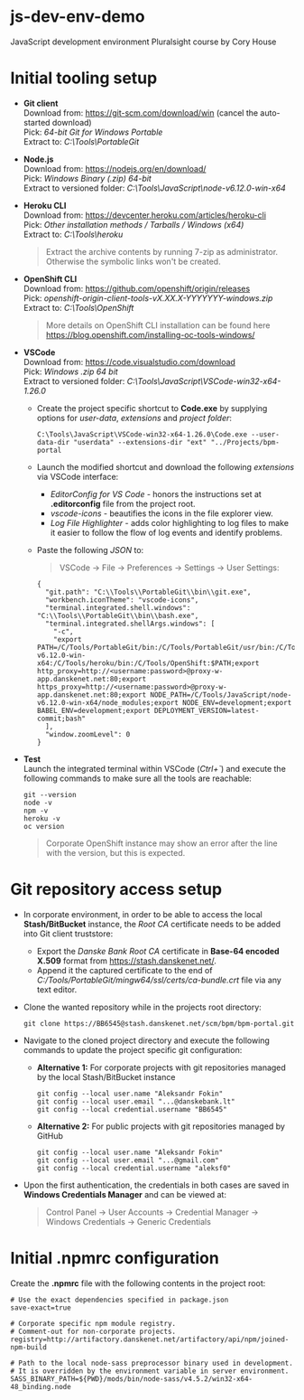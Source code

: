 # js-dev-env-demo
JavaScript development environment Pluralsight course by Cory House

Initial tooling setup
==================
* __Git client__<br/>
  Download from: https://git-scm.com/download/win (cancel the auto-started download)<br/>
  Pick: _64-bit Git for Windows Portable_<br/>
  Extract to: _C:\Tools\PortableGit_<br/>

* __Node.js__<br/>
  Download from: https://nodejs.org/en/download/<br/>
  Pick: _Windows Binary (.zip) 64-bit_<br/>
  Extract to versioned folder: _C:\Tools\JavaScript\node-v6.12.0-win-x64_<br/>

* __Heroku CLI__<br/>
  Download from: https://devcenter.heroku.com/articles/heroku-cli<br/>
  Pick: _Other installation methods / Tarballs / Windows (x64)_<br/>
  Extract to: _C:\Tools\heroku_<br/>
  > Extract the archive contents by running 7-zip as administrator. Otherwise the symbolic links won't be created.<br/>

* __OpenShift CLI__<br/>
  Download from: https://github.com/openshift/origin/releases<br/>
  Pick: _openshift-origin-client-tools-vX.XX.X-YYYYYYY-windows.zip_<br/>
  Extract to: _C:\Tools\OpenShift_<br/>
  > More details on OpenShift CLI installation can be found here https://blog.openshift.com/installing-oc-tools-windows/<br/>

* __VSCode__<br/>
  Download from: https://code.visualstudio.com/download<br/>
  Pick: _Windows .zip 64 bit_<br/>
  Extract to versioned folder: _C:\Tools\JavaScript\VSCode-win32-x64-1.26.0_<br/>
  - Create the project specific shortcut to __Code.exe__ by supplying options for _user-data_, _extensions_ and _project folder_:

    `C:\Tools\JavaScript\VSCode-win32-x64-1.26.0\Code.exe --user-data-dir "userdata" --extensions-dir "ext" "../Projects/bpm-portal`

  - Launch the modified shortcut and download the following _extensions_ via VSCode interface:
    - _EditorConfig for VS Code_ - honors the instructions set at __.editorconfig__ file from the project root.
    - _vscode-icons_ - beautifies the icons in the file explorer view.
    - _Log File Highlighter_ - adds color highlighting to log files to make it easier to follow the flow of log events and identify problems.

  - Paste the following _JSON_ to:
    > VSCode &rightarrow; File &rightarrow; Preferences &rightarrow; Settings &rightarrow; User Settings:
    ```
    {
      "git.path": "C:\\Tools\\PortableGit\\bin\\git.exe",
      "workbench.iconTheme": "vscode-icons",
      "terminal.integrated.shell.windows": "C:\\Tools\\PortableGit\\bin\\bash.exe",
      "terminal.integrated.shellArgs.windows": [
        "-c",
        "export PATH=/C/Tools/PortableGit/bin:/C/Tools/PortableGit/usr/bin:/C/Tools/JavaScript/node-v6.12.0-win-x64:/C/Tools/heroku/bin:/C/Tools/OpenShift:$PATH;export http_proxy=http://<username:password>@proxy-w-app.danskenet.net:80;export https_proxy=http://<username:password>@proxy-w-app.danskenet.net:80;export NODE_PATH=/C/Tools/JavaScript/node-v6.12.0-win-x64/node_modules;export NODE_ENV=development;export BABEL_ENV=development;export DEPLOYMENT_VERSION=latest-commit;bash"
      ],
      "window.zoomLevel": 0
    }
    ```

* __Test__<br/>
  Launch the integrated terminal within VSCode (_Ctrl+`_) and execute the following commands to make sure all the tools are reachable:
  ```
  git --version
  node -v
  npm -v
  heroku -v
  oc version
  ```
  > Corporate OpenShift instance may show an error after the line with the version, but this is expected.


Git repository access setup
==================
* In corporate environment, in order to be able to access the local __Stash/BitBucket__ instance, the _Root CA_ certificate needs to be added into Git client truststore:
  - Export the _Danske Bank Root CA_ certificate in __Base-64 encoded X.509__ format from https://stash.danskenet.net/.
  - Append it the captured certificate to the end of _C:/Tools/PortableGit/mingw64/ssl/certs/ca-bundle.crt_ file via any text editor.

* Clone the wanted repository while in the projects root directory:

  `git clone https://BB6545@stash.danskenet.net/scm/bpm/bpm-portal.git`

* Navigate to the cloned project directory and execute the following commands to update the project specific git configuration:
  - __Alternative 1:__ For corporate projects with git repositories managed by the local Stash/BitBucket instance
    ```
    git config --local user.name "Aleksandr Fokin"
    git config --local user.email "...@danskebank.lt"
    git config --local credential.username "BB6545"
    ```

  - __Alternative 2:__ For public projects with git repositories managed by GitHub
    ```
    git config --local user.name "Aleksandr Fokin"
    git config --local user.email "...@gmail.com"
    git config --local credential.username "aleksf0"
    ```

- Upon the first authentication, the credentials in both cases are saved in __Windows Credentials Manager__ and can be viewed at:

  > Control Panel &rightarrow; User Accounts &rightarrow; Credential Manager &rightarrow; Windows Credentials &rightarrow; Generic Credentials


Initial .npmrc configuration
==================
Create the __.npmrc__ file with the following contents in the project root:

```
# Use the exact dependencies specified in package.json
save-exact=true

# Corporate specific npm module registry.
# Comment-out for non-corporate projects.
registry=http://artifactory.danskenet.net/artifactory/api/npm/joined-npm-build

# Path to the local node-sass preprocessor binary used in development.
# It is overridden by the environment variable in server environment.
SASS_BINARY_PATH=${PWD}/mods/bin/node-sass/v4.5.2/win32-x64-48_binding.node
```
